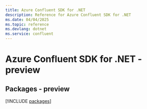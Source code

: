 ```yaml
---
title: Azure Confluent SDK for .NET
description: Reference for Azure Confluent SDK for .NET
ms.date: 04/04/2025
ms.topic: reference
ms.devlang: dotnet
ms.service: confluent
---
```

# Azure Confluent SDK for .NET - preview
## Packages - preview
[!INCLUDE [packages](confluent-index.md)]